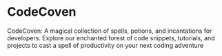 # CodeCoven
CodeCoven: A magical collection of spells, potions, and incantations for developers. Explore our enchanted forest of code snippets, tutorials, and projects to cast a spell of productivity on your next coding adventure

